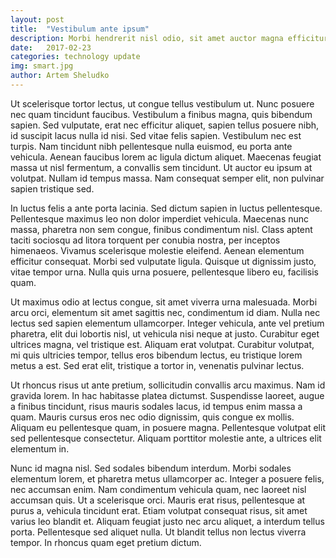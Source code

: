 ```yaml
---
layout: post
title:  "Vestibulum ante ipsum"
description: Morbi hendrerit nisl odio, sit amet auctor magna efficitur id. Curabitur at sapien ullamcorper, laoreet lectus in, venenatis turpis.
date:   2017-02-23
categories: technology update
img: smart.jpg
author: Artem Sheludko
---
```

Ut scelerisque tortor lectus, ut congue tellus vestibulum ut. Nunc posuere nec quam tincidunt faucibus. Vestibulum a finibus magna, quis bibendum sapien. Sed vulputate, erat nec efficitur aliquet, sapien tellus posuere nibh, id suscipit lacus nulla id nisi. Sed vitae felis sapien. Vestibulum nec est turpis. Nam tincidunt nibh pellentesque nulla euismod, eu porta ante vehicula. Aenean faucibus lorem ac ligula dictum aliquet. Maecenas feugiat massa ut nisl fermentum, a convallis sem tincidunt. Ut auctor eu ipsum at volutpat. Nullam id tempus massa. Nam consequat semper elit, non pulvinar sapien tristique sed.

In luctus felis a ante porta lacinia. Sed dictum sapien in luctus pellentesque. Pellentesque maximus leo non dolor imperdiet vehicula. Maecenas nunc massa, pharetra non sem congue, finibus condimentum nisl. Class aptent taciti sociosqu ad litora torquent per conubia nostra, per inceptos himenaeos. Vivamus scelerisque molestie eleifend. Aenean elementum efficitur consequat. Morbi sed vulputate ligula. Quisque ut dignissim justo, vitae tempor urna. Nulla quis urna posuere, pellentesque libero eu, facilisis quam.

Ut maximus odio at lectus congue, sit amet viverra urna malesuada. Morbi arcu orci, elementum sit amet sagittis nec, condimentum id diam. Nulla nec lectus sed sapien elementum ullamcorper. Integer vehicula, ante vel pretium pharetra, elit dui lobortis nisl, ut vehicula nisi neque at justo. Curabitur eget ultrices magna, vel tristique est. Aliquam erat volutpat. Curabitur volutpat, mi quis ultricies tempor, tellus eros bibendum lectus, eu tristique lorem metus a est. Sed erat elit, tristique a tortor in, venenatis pulvinar lectus.

Ut rhoncus risus ut ante pretium, sollicitudin convallis arcu maximus. Nam id gravida lorem. In hac habitasse platea dictumst. Suspendisse laoreet, augue a finibus tincidunt, risus mauris sodales lacus, id tempus enim massa a quam. Mauris cursus eros nec odio dignissim, quis congue ex mollis. Aliquam eu pellentesque quam, in posuere magna. Pellentesque volutpat elit sed pellentesque consectetur. Aliquam porttitor molestie ante, a ultrices elit elementum in.

Nunc id magna nisl. Sed sodales bibendum interdum. Morbi sodales elementum lorem, et pharetra metus ullamcorper ac. Integer a posuere felis, nec accumsan enim. Nam condimentum vehicula quam, nec laoreet nisl accumsan quis. Ut a scelerisque orci. Mauris erat risus, pellentesque at purus a, vehicula tincidunt erat. Etiam volutpat consequat risus, sit amet varius leo blandit et. Aliquam feugiat justo nec arcu aliquet, a interdum tellus porta. Pellentesque sed aliquet nulla. Ut blandit tellus non lectus viverra tempor. In rhoncus quam eget pretium dictum.
